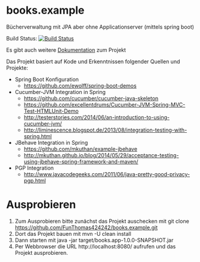 # books.example
Bücherverwaltung mit JPA aber ohne Applicationserver (mittels spring boot)

Build Status:
[![Build Status](https://travis-ci.org/FunThomas424242/books.example.svg?branch=master)](https://travis-ci.org/FunThomas424242/books.example)

Es gibt auch weitere [Dokumentation](src/site/markdown/index.md) zum Projekt

Das Projekt basiert auf Kode und Erkenntnissen folgender Quellen und Projekte:

* Spring Boot Konfiguration
    * https://github.com/ewolff/spring-boot-demos 
* Cucumber-JVM Integration in Spring
    * https://github.com/cucumber/cucumber-java-skeleton
    * https://github.com/excellentdrums/Cucumber-JVM-Spring-MVC-Test-HTMLUnit-Demo
    * http://testerstories.com/2014/06/an-introduction-to-using-cucumber-jvm/
    * http://liminescence.blogspot.de/2013/08/integration-testing-with-spring.html
* JBehave Integration in Spring
    * https://github.com/mkuthan/example-jbehave
    * http://mkuthan.github.io/blog/2014/05/29/acceptance-testing-using-jbehave-spring-framework-and-maven/
* PGP Integration
    * http://www.javacodegeeks.com/2011/06/java-pretty-good-privacy-pgp.html

# Ausprobieren
1. Zum Ausprobieren bitte zunächst das Projekt auschecken mit git clone https://github.com/FunThomas424242/books.example.git
1. Dort das Projekt bauen mit mvn  -U clean install
1. Dann starten mit java -jar target/books.app-1.0.0-SNAPSHOT.jar
1. Per Webbrowser die URL http://localhost:8080/ aufrufen und das Projekt ausprobieren.

